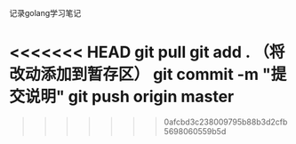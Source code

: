 记录golang学习笔记

<<<<<<< HEAD
git pull
git add . （将改动添加到暂存区）
git commit -m "提交说明"
git push origin master
=======

>>>>>>> 0afcbd3c238009795b88b3d2cfb5698060559b5d
